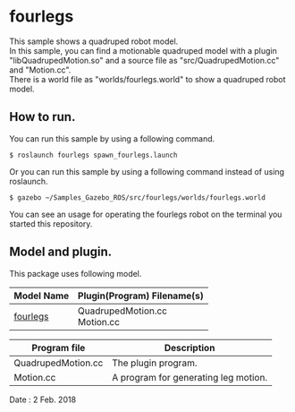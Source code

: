 # fourlegs  

This sample shows a quadruped robot model.  
In this sample, you can find a motionable quadruped model with a plugin "libQuadrupedMotion.so" and a source file as "src/QuadrupedMotion.cc" and "Motion.cc".  
There is a world file as "worlds/fourlegs.world" to show a quadruped robot model.  

## How to run.  
You can run this sample by using a following command.  

    $ roslaunch fourlegs spawn_fourlegs.launch  

Or you can run this sample by using a following command instead of using roslaunch.  

    $ gazebo ~/Samples_Gazebo_ROS/src/fourlegs/worlds/fourlegs.world  
    
You can see an usage for operating the fourlegs robot on the terminal you started this repository.  

## Model and plugin.  
This package uses following model.  

|Model Name|Plugin(Program) Filename(s)|
|---|---|
|[fourlegs](https://github.com/m-shimizu/Samples_Gazebo_ROS/tree/master/models/fourlegs)|QuadrupedMotion.cc<br>Motion.cc|

|Program file|Description|
|---|---|
|QuadrupedMotion.cc|The plugin program.|
|Motion.cc|A program for generating leg motion.|

Date : 2 Feb. 2018
